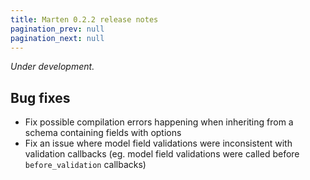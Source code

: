 ```yaml
---
title: Marten 0.2.2 release notes
pagination_prev: null
pagination_next: null
---
```


_Under development._

## Bug fixes

* Fix possible compilation errors happening when inheriting from a schema containing fields with options
* Fix an issue where model field validations were inconsistent with validation callbacks (eg. model field validations were called before `before_validation` callbacks)
